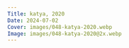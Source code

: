```yaml
---
Title: katya, 2020
Date: 2024-07-02
Cover: images/048-katya-2020.webp
Image: images/048-katya-2020@2x.webp
---
```


